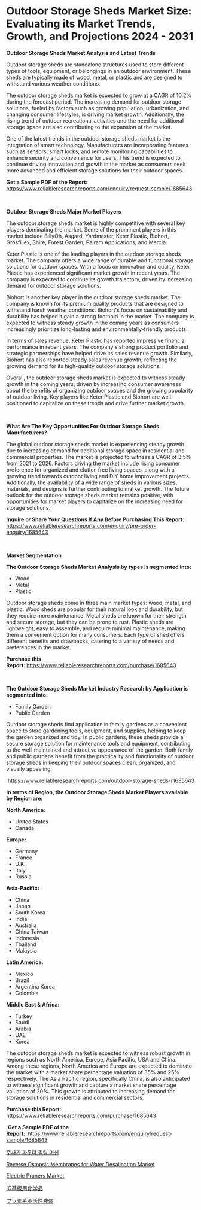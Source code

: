 <p><h1>Outdoor Storage Sheds Market Size: Evaluating its Market Trends, Growth, and Projections 2024 - 2031</h1></p><p><strong>Outdoor Storage Sheds Market Analysis and Latest Trends</strong></p>
<p><p>Outdoor storage sheds are standalone structures used to store different types of tools, equipment, or belongings in an outdoor environment. These sheds are typically made of wood, metal, or plastic and are designed to withstand various weather conditions.</p><p>The outdoor storage sheds market is expected to grow at a CAGR of 10.2% during the forecast period. The increasing demand for outdoor storage solutions, fueled by factors such as growing population, urbanization, and changing consumer lifestyles, is driving market growth. Additionally, the rising trend of outdoor recreational activities and the need for additional storage space are also contributing to the expansion of the market.</p><p>One of the latest trends in the outdoor storage sheds market is the integration of smart technology. Manufacturers are incorporating features such as sensors, smart locks, and remote monitoring capabilities to enhance security and convenience for users. This trend is expected to continue driving innovation and growth in the market as consumers seek more advanced and efficient storage solutions for their outdoor spaces.</p></p>
<p><strong>Get a Sample PDF of the Report:&nbsp;</strong> <a href="https://www.reliableresearchreports.com/enquiry/request-sample/1685643">https://www.reliableresearchreports.com/enquiry/request-sample/1685643</a></p>
<p>&nbsp;</p>
<p><strong>Outdoor Storage Sheds Major Market Players</strong></p>
<p><p>The outdoor storage sheds market is highly competitive with several key players dominating the market. Some of the prominent players in this market include BillyOh, Asgard, Yardmaster, Keter Plastic, Biohort, Grosfillex, Shire, Forest Garden, Palram Applications, and Mercia.</p><p>Keter Plastic is one of the leading players in the outdoor storage sheds market. The company offers a wide range of durable and functional storage solutions for outdoor spaces. With a focus on innovation and quality, Keter Plastic has experienced significant market growth in recent years. The company is expected to continue its growth trajectory, driven by increasing demand for outdoor storage solutions.</p><p>Biohort is another key player in the outdoor storage sheds market. The company is known for its premium quality products that are designed to withstand harsh weather conditions. Biohort's focus on sustainability and durability has helped it gain a strong foothold in the market. The company is expected to witness steady growth in the coming years as consumers increasingly prioritize long-lasting and environmentally-friendly products.</p><p>In terms of sales revenue, Keter Plastic has reported impressive financial performance in recent years. The company's strong product portfolio and strategic partnerships have helped drive its sales revenue growth. Similarly, Biohort has also reported steady sales revenue growth, reflecting the growing demand for its high-quality outdoor storage solutions.</p><p>Overall, the outdoor storage sheds market is expected to witness steady growth in the coming years, driven by increasing consumer awareness about the benefits of organizing outdoor spaces and the growing popularity of outdoor living. Key players like Keter Plastic and Biohort are well-positioned to capitalize on these trends and drive further market growth.</p></p>
<p>&nbsp;</p>
<p><strong>What Are The Key Opportunities For Outdoor Storage Sheds Manufacturers?</strong></p>
<p><p>The global outdoor storage sheds market is experiencing steady growth due to increasing demand for additional storage space in residential and commercial properties. The market is projected to witness a CAGR of 3.5% from 2021 to 2026. Factors driving the market include rising consumer preference for organized and clutter-free living spaces, along with a growing trend towards outdoor living and DIY home improvement projects. Additionally, the availability of a wide range of sheds in various sizes, materials, and designs is further contributing to market growth. The future outlook for the outdoor storage sheds market remains positive, with opportunities for market players to capitalize on the increasing need for storage solutions.</p></p>
<p><strong>Inquire or Share Your Questions If Any Before Purchasing This Report:</strong> <a href="https://www.reliableresearchreports.com/enquiry/pre-order-enquiry/1685643">https://www.reliableresearchreports.com/enquiry/pre-order-enquiry/1685643</a></p>
<p>&nbsp;</p>
<p><strong>Market Segmentation</strong></p>
<p><strong>The Outdoor Storage Sheds Market Analysis by types is segmented into:</strong></p>
<p><ul><li>Wood</li><li>Metal</li><li>Plastic</li></ul></p>
<p><p>Outdoor storage sheds come in three main market types: wood, metal, and plastic. Wood sheds are popular for their natural look and durability, but they require more maintenance. Metal sheds are known for their strength and secure storage, but they can be prone to rust. Plastic sheds are lightweight, easy to assemble, and require minimal maintenance, making them a convenient option for many consumers. Each type of shed offers different benefits and drawbacks, catering to a variety of needs and preferences in the market.</p></p>
<p><strong>Purchase this Report:&nbsp;</strong><a href="https://www.reliableresearchreports.com/purchase/1685643">https://www.reliableresearchreports.com/purchase/1685643</a></p>
<p>&nbsp;</p>
<p><strong>The Outdoor Storage Sheds Market Industry Research by Application is segmented into:</strong></p>
<p><ul><li>Family Garden</li><li>Public Garden</li></ul></p>
<p><p>Outdoor storage sheds find application in family gardens as a convenient space to store gardening tools, equipment, and supplies, helping to keep the garden organized and tidy. In public gardens, these sheds provide a secure storage solution for maintenance tools and equipment, contributing to the well-maintained and attractive appearance of the garden. Both family and public gardens benefit from the practicality and functionality of outdoor storage sheds in keeping their outdoor spaces clean, organized, and visually appealing.</p></p>
<p><a href="https://www.reliableresearchreports.com/outdoor-storage-sheds-r1685643">&nbsp;https://www.reliableresearchreports.com/outdoor-storage-sheds-r1685643</a></p>
<p><strong>In terms of Region, the Outdoor Storage Sheds Market Players available by Region are:</strong></p>
<p>
    <p> <strong> North America: </strong>
        <ul>
            <li>United States</li>
            <li>Canada</li>
        </ul>
        </p> 
    <p> <strong> Europe: </strong>
        <ul>
            <li>Germany</li>
            <li>France</li>
            <li>U.K.</li>
            <li>Italy</li>
            <li>Russia</li>
        </ul>
        </p> 
    <p> <strong> Asia-Pacific: </strong>
        <ul>
            <li>China</li>
            <li>Japan</li>
            <li>South Korea</li>
            <li>India</li>
            <li>Australia</li>
            <li>China Taiwan</li>
            <li>Indonesia</li>
            <li>Thailand</li>
            <li>Malaysia</li>
        </ul>
        </p> 
    <p> <strong> Latin America: </strong>
        <ul>
            <li>Mexico</li>
            <li>Brazil</li>
            <li>Argentina Korea</li>
            <li>Colombia</li>
        </ul>
        </p> 
    <p> <strong> Middle East & Africa: </strong>
        <ul>
            <li>Turkey</li>
            <li>Saudi</li>
            <li>Arabia</li>
            <li>UAE</li>
            <li>Korea</li>
        </ul>
    </p>
    </p>
<p><p>The outdoor storage sheds market is expected to witness robust growth in regions such as North America, Europe, Asia Pacific, USA and China. Among these regions, North America and Europe are expected to dominate the market with a market share percentage valuation of 35% and 25% respectively. The Asia Pacific region, specifically China, is also anticipated to witness significant growth and capture a market share percentage valuation of 20%. This growth is attributed to increasing demand for storage solutions in residential and commercial sectors.</p></p>
<p><strong>Purchase this Report: </strong><a href="https://www.reliableresearchreports.com/purchase/1685643">https://www.reliableresearchreports.com/purchase/1685643</a></p>
<p>&nbsp;<strong>Get a Sample PDF of the Report:&nbsp;&nbsp;</strong><a href="https://www.reliableresearchreports.com/enquiry/request-sample/1685643">https://www.reliableresearchreports.com/enquiry/request-sample/1685643</a></p>
<p><strong></strong></p>
<p><p><a href="https://github.com/vs019sa3m8x/Market-Research-Report-List-2/blob/main/958866896091.md">주사기 파우더 필링 머신</a></p><p><a href="https://github.com/Angelnienowdseej3e45z3p8c/Market-Research-Report-List-2/blob/main/reverse-osmosis-membranes-for-water-desalination-market.md">Reverse Osmosis Membranes for Water Desalination Market</a></p><p><a href="https://github.com/angeliabkratze/Market-Research-Report-List-1/blob/main/electric-pruners-market.md">Electric Pruners Market</a></p><p><a href="https://github.com/vlcostes/Market-Research-Report-List-1/blob/main/6998688102576.md">IC基板用化学品</a></p><p><a href="https://github.com/gfggqjbfys368009/Market-Research-Report-List-2/blob/main/8999332102575.md">フッ素系不活性液体</a></p></p>
